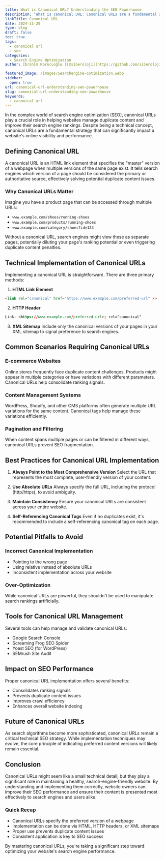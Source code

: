 ```yaml
---
title: What is Canonical URL? Understanding the SEO Powerhouse
description: "What is canonical URL: Canonical URLs are a fundamental strategy that can significantly impact a website's online visibility and performance."
linkTitle: Canonical URL
date: 2024-11-20
type: blog
draft: false
toc: true
tags:
  - canonical url
  - seo
categories:
  - Search Engine Optimization
author: İbrahim Korucuoğlu ([@siberoloji](https://github.com/siberoloji))

featured_image: /images/Searchengine-optimization.webp
sidebar:
  open: true
url: canonical-url-understanding-seo-powerhouse
slug: canonical-url-understanding-seo-powerhouse
keywords:
  - canonical url
---
```


In the complex world of search engine optimization (SEO), canonical URLs play a crucial role in helping websites manage duplicate content and improve their search engine rankings. Despite being a technical concept, canonical URLs are a fundamental strategy that can significantly impact a website's online visibility and performance.

## Defining Canonical URL

A canonical URL is an HTML link element that specifies the "master" version of a webpage when multiple versions of the same page exist. It tells search engines which version of a page should be considered the primary or authoritative source, effectively solving potential duplicate content issues.

### Why Canonical URLs Matter

Imagine you have a product page that can be accessed through multiple URLs:

- `www.example.com/shoes/running-shoes`
- `www.example.com/products/running-shoes`
- `www.example.com/category/shoes?id=123`

Without a canonical URL, search engines might view these as separate pages, potentially diluting your page's ranking potential or even triggering duplicate content penalties.

## Technical Implementation of Canonical URLs

Implementing a canonical URL is straightforward. There are three primary methods:

1. **HTML Link Element**

```html
<link rel="canonical" href="https://www.example.com/preferred-url" />
```

2. **HTTP Header**

```html
Link: <https://www.example.com/preferred-url>; rel="canonical"
```

3. **XML Sitemap**
Include only the canonical versions of your pages in your XML sitemap to signal preference to search engines.

## Common Scenarios Requiring Canonical URLs

### E-commerce Websites

Online stores frequently face duplicate content challenges. Products might appear in multiple categories or have variations with different parameters. Canonical URLs help consolidate ranking signals.

### Content Management Systems

WordPress, Shopify, and other CMS platforms often generate multiple URL variations for the same content. Canonical tags help manage these variations efficiently.

### Pagination and Filtering

When content spans multiple pages or can be filtered in different ways, canonical URLs prevent SEO fragmentation.

## Best Practices for Canonical URL Implementation

1. **Always Point to the Most Comprehensive Version**
   Select the URL that represents the most complete, user-friendly version of your content.

2. **Use Absolute URLs**
   Always specify the full URL, including the protocol (http/https), to avoid ambiguity.

3. **Maintain Consistency**
   Ensure your canonical URLs are consistent across your entire website.

4. **Self-Referencing Canonical Tags**
   Even if no duplicates exist, it's recommended to include a self-referencing canonical tag on each page.

## Potential Pitfalls to Avoid

### Incorrect Canonical Implementation

- Pointing to the wrong page
- Using relative instead of absolute URLs
- Inconsistent implementation across your website

### Over-Optimization

While canonical URLs are powerful, they shouldn't be used to manipulate search rankings artificially.

## Tools for Canonical URL Management

Several tools can help manage and validate canonical URLs:

- Google Search Console
- Screaming Frog SEO Spider
- Yoast SEO (for WordPress)
- SEMrush Site Audit

## Impact on SEO Performance

Proper canonical URL implementation offers several benefits:

- Consolidates ranking signals
- Prevents duplicate content issues
- Improves crawl efficiency
- Enhances overall website indexing

## Future of Canonical URLs

As search algorithms become more sophisticated, canonical URLs remain a critical technical SEO strategy. While implementation techniques may evolve, the core principle of indicating preferred content versions will likely remain essential.

## Conclusion

Canonical URLs might seem like a small technical detail, but they play a significant role in maintaining a healthy, search-engine-friendly website. By understanding and implementing them correctly, website owners can improve their SEO performance and ensure their content is presented most effectively to search engines and users alike.

### Quick Recap

- Canonical URLs specify the preferred version of a webpage
- Implementation can be done via HTML, HTTP headers, or XML sitemaps
- Proper use prevents duplicate content issues
- Consistent application is key to SEO success

By mastering canonical URLs, you're taking a significant step toward optimizing your website's search engine performance.

